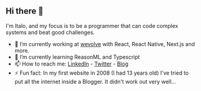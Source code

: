 ## Hi there 👋

I'm Italo, and my focus is to be a programmer that can code complex systems and beat good challenges.

- 🔭 I’m currently working at [wevolve](https://wevolve.dev) with React, React Native, Next.js and more.
- 🌱 I’m currently learning ReasonML and Typescript
- 📫 How to reach me: [LinkedIn](https://www.linkedin.com/in/iaurg) - [Twitter](https://www.twitter.com/iaurg) - [Blog](https://segredo.dev)
- ⚡ Fun fact: In my first website in 2008 (I had 13 years old) I've tried to put all the internet inside a Blogger. It didn't work out very well...

<!--
**iaurg/iaurg** is a ✨ _special_ ✨ repository because its `README.md` (this file) appears on your GitHub profile.

Here are some ideas to get you started:

- 🔭 I’m currently working on ...
- 🌱 I’m currently learning ...
- 👯 I’m looking to collaborate on ...
- 🤔 I’m looking for help with ...
- 💬 Ask me about ...
- 📫 How to reach me: ...
- 😄 Pronouns: ...
- ⚡ Fun fact: ...
-->
